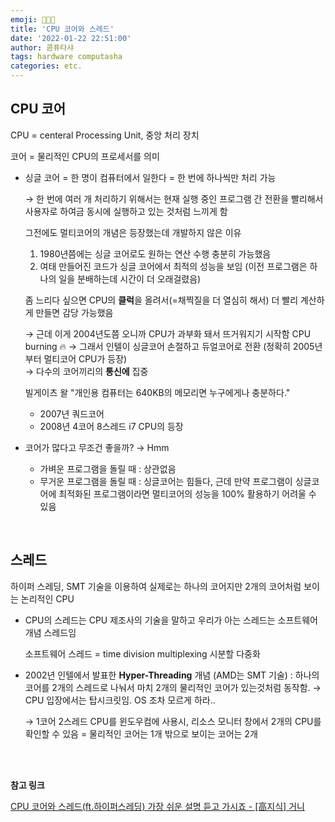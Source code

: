 ```yaml
---
emoji: 👩🏻‍💻
title: 'CPU 코어와 스레드'
date: '2022-01-22 22:51:00'
author: 콤퓨타샤
tags: hardware computasha
categories: etc.
---
```


## CPU 코어

CPU = centeral Processing Unit, 중앙 처리 장치

코어 = 물리적인 CPU의 프로세서를 의미

- 싱글 코어 = 한 명이 컴퓨터에서 일한다 = 한 번에 하나씩만 처리 가능
    
    → 한 번에 여러 개 처리하기 위해서는 현재 실행 중인 프로그램 간 전환을 빨리해서 사용자로 하여금 동시에 실행하고 있는 것처럼 느끼게 함
    
    
    그전에도 멀티코어의 개념은 등장했는데 개발하지 않은 이유
    
    1. 1980년쯤에는 싱글 코어로도 원하는 연산 수행 충분히 가능했음  
    2. 여태 만들어진 코드가 싱글 코어에서 최적의 성능을 보임 (이전 프로그램은 하나의 일을 분배하는데 시간이 더 오래걸렸음)
    
    좀 느리다 싶으면 CPU의 **클럭**을 올려서(=채찍질을 더 열심히 해서) 더 빨리 계산하게 만들면 감당 가능했음
    
    → 근데 이게 2004년도쯤 오니까 CPU가 과부화 돼서 뜨거워지기 시작함 CPU burning 🔥 
    → 그래서 인텔이 싱글코어 손절하고 듀얼코어로 전환 (정확히 2005년부터 멀티코어 CPU가 등장)  
    → 다수의 코어끼리의 **통신에** 집중 
    
    빌게이츠 왈 "개인용 컴퓨터는 640KB의 메모리면 누구에게나 충분하다."
    - 2007년 쿼드코어
    - 2008년 4코어 8스레드 i7 CPU의 등장
        
        
- 코어가 많다고 무조건 좋을까? → Hmm
    - 가벼운 프로그램을 돌릴 때 : 상관없음
    - 무거운 프로그램을 돌릴 때 : 싱글코어는 힘들다, 근데 만약 프로그램이 싱글코어에 최적화된 프로그램이라면 멀티코어의 성능을 100% 활용하기 어려울 수 있음

<br>

## 스레드

하이퍼 스레딩, SMT 기술을 이용하여 실제로는 하나의 코어지만 2개의 코어처럼 보이는 논리적인 CPU

- CPU의 스레드는 CPU 제조사의 기술을 말하고 우리가 아는 스레드는 소프트웨어 개념 스레드임
    
    소프트웨어 스레드 = time division multiplexing 시분할 다중화
    
- 2002년 인텔에서 발표한 **Hyper-Threading** 개념 (AMD는 SMT 기술) : 하나의 코어를 2개의 스레드로 나눠서 마치 2개의 물리적인 코어가 있는것처럼 동작함. → CPU 입장에서는 탑시크릿임. OS 조차 모르게 하라..
    
    → 1코어 2스레드 CPU를 윈도우컴에 사용시, 리소스 모니터 창에서 2개의 CPU를 확인할 수 있음 = 물리적인 코어는 1개 밖으로 보이는 코어는 2개
    
<br><br>

**참고 링크**

[CPU 코어와 스레드(ft.하이퍼스레딩) 가장 쉬운 설명 듣고 가시죠 - [高지식] 거니](https://youtu.be/_dhLLWJNhwY)


<br><br>

```toc

```

